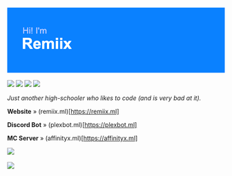 ![Hi! I'm Remiix](header.png)

![](https://img.shields.io/badge/OS-MacOS%2011-blue) ![](https://img.shields.io/badge/Languages-JavaScript%20%2B%20HTML%2FCSS-blue) ![](https://img.shields.io/badge/Editor-VSC-blue) ![](https://img.shields.io/badge/Hosting-Glitch-blue)

*Just another high-schooler who likes to code (and is very bad at it).*

**Website** » (remiix.ml)[https://remiix.ml]

**Discord Bot** » (plexbot.ml)[https://plexbot.ml]

**MC Server** » (affinityx.ml)[https://affinityx.ml]

[![](https://github-readme-stats.vercel.app/api/top-langs/?username=RemiixInc&show_icons=true&theme=dark)](https://github.com/anuraghazra/github-readme-stats)

[![](https://github-readme-stats.vercel.app/api?username=RemiixInc&theme=dark)](https://github.com/anuraghazra/github-readme-stats)
